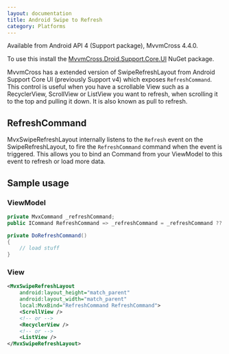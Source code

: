 ```yaml
---
layout: documentation
title: Android Swipe to Refresh
category: Platforms
---
```


Available from Android API 4 (Support package), MvvmCross 4.4.0.

To use this install the [MvvmCross.Droid.Support.Core.UI][nugetpackage] NuGet package.

MvvmCross has a extended version of SwipeRefreshLayout from Android Support Core UI (previously Support v4) which exposes `RefreshCommand`. This control is useful when you have a
scrollable View such as a RecyclerView, ScrollView or ListView you want to refresh, when scrolling it to the top and pulling it down. It is also known as pull to refresh.

## RefreshCommand
MvxSwipeRefreshLayout internally listens to the `Refresh` event on the SwipeRefreshLayout, to fire the `RefreshCommand` command when the event is triggered.
This allows you to bind an Command from your ViewModel to this event to refresh or load more data.

## Sample usage

### ViewModel

```csharp
private MvxCommand _refreshCommand;
public ICommand RefreshCommand => _refreshCommand = _refreshCommand ?? new MvxCommand(DoRefreshCommand);

private DoRefreshCommand()
{
    // load stuff
}
```

### View

```xml
<MvxSwipeRefreshLayout
    android:layout_height="match_parent"
    android:layout_width="match_parent"
    local:MvxBind="RefreshCommand RefreshCommand">
    <ScrollView />
    <!-- or -->
    <RecyclerView />
    <!-- or -->
    <ListView />
</MvxSwipeRefreshLayout>
```

[nugetpackage]: https://www.nuget.org/packages/MvvmCross.Droid.Support.Core.UI/